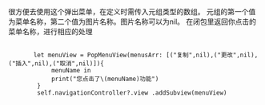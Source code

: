 很方便去使用这个弹出菜单，在定义时需传入元组类型的数组。
元组的第一个值为菜单名称，第二个值为图片名称。图片名称可以为nil。
在闭包里返回你点击的菜单名称，进行相应的处理
<pre><code>
       let menuView = PopMenuView(menusArr: [("复制",nil),("更改",nil),("插入",nil),("取消",nil)]){
            menuName in
            print("您点击了\(menuName)功能")
        }
        self.navigationController?.view .addSubview(menuView)
        </code></pre>
